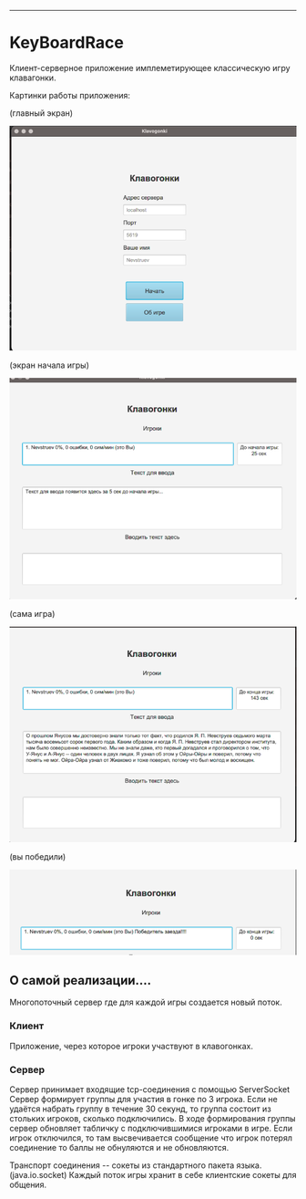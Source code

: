 ***
# KeyBoardRace

Клиент-серверное приложение имплеметирующее классическую игру клавагонки.

Картинки работы приложения:

(главный экран)

![img.png](img.png)


(экран начала игры)

![img_1.png](img_1.png)

(сама игра)

![img_2.png](img_2.png)

(вы победили)

![img_3.png](img_3.png)


## О самой реализации....

Многопоточный сервер где для каждой игры создается новый поток. 

### Клиент
Приложение, через которое игроки участвуют в клавогонках.


### Сервер
Сервер принимает входящие tcp-соединения с помощью ServerSocket
Сервер формирует группы для участия в гонке по 3 игрока. Если не удаётся набрать группу в течение 30 секунд, то группа состоит из стольких игроков, сколько подключились.
В ходе формирования группы сервер обновляет табличку с подключившимися игроками в игре.
Если игрок отключился, то там высвечивается сообщение что игрок потерял соединение то баллы не обнуляются и не обновляются. 

Транспорт соединения -- сокеты из стандартного пакета языка. (java.io.socket)
Каждый поток игры хранит в себе клиентские сокеты для общения. 



